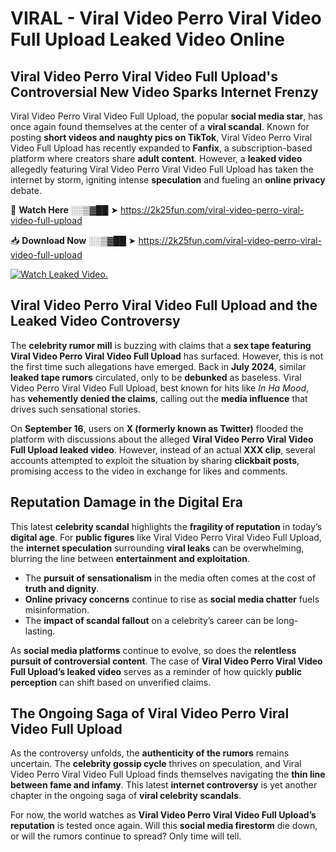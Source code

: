 # VIRAL - Viral Video Perro Viral Video Full Upload Leaked Video Online

## **Viral Video Perro Viral Video Full Upload's Controversial New Video Sparks Internet Frenzy**  

Viral Video Perro Viral Video Full Upload, the popular **social media star**, has once again found themselves at the center of a **viral scandal**. Known for posting **short videos and naughty pics on TikTok**, Viral Video Perro Viral Video Full Upload has recently expanded to **Fanfix**, a subscription-based platform where creators share **adult content**. However, a **leaked video** allegedly featuring Viral Video Perro Viral Video Full Upload has taken the internet by storm, igniting intense **speculation** and fueling an **online privacy** debate.  

🔴 **Watch Here** ░░▒▓██ ➤ https://2k25fun.com/viral-video-perro-viral-video-full-upload  

📥 **Download Now** ░░▒▓██ ➤ https://2k25fun.com/viral-video-perro-viral-video-full-upload  

[![Watch Leaked Video.](https://miro.medium.com/v2/resize:fit:828/format:webp/1*cilzJN44JGOrTw9NJCrNHA.gif "Watch Leaked Video")](https://2k25fun.com/viral-video-perro-viral-video-full-upload)

## **Viral Video Perro Viral Video Full Upload and the Leaked Video Controversy**  

The **celebrity rumor mill** is buzzing with claims that a **sex tape featuring Viral Video Perro Viral Video Full Upload** has surfaced. However, this is not the first time such allegations have emerged. Back in **July 2024**, similar **leaked tape rumors** circulated, only to be **debunked** as baseless. Viral Video Perro Viral Video Full Upload, best known for hits like *In Ha Mood*, has **vehemently denied the claims**, calling out the **media influence** that drives such sensational stories.  

On **September 16**, users on **X (formerly known as Twitter)** flooded the platform with discussions about the alleged **Viral Video Perro Viral Video Full Upload leaked video**. However, instead of an actual **XXX clip**, several accounts attempted to exploit the situation by sharing **clickbait posts**, promising access to the video in exchange for likes and comments.  

## **Reputation Damage in the Digital Era**  

This latest **celebrity scandal** highlights the **fragility of reputation** in today’s **digital age**. For **public figures** like Viral Video Perro Viral Video Full Upload, the **internet speculation** surrounding **viral leaks** can be overwhelming, blurring the line between **entertainment and exploitation**.  

- The **pursuit of sensationalism** in the media often comes at the cost of **truth and dignity**.  
- **Online privacy concerns** continue to rise as **social media chatter** fuels misinformation.  
- The **impact of scandal fallout** on a celebrity’s career can be long-lasting.  

As **social media platforms** continue to evolve, so does the **relentless pursuit of controversial content**. The case of **Viral Video Perro Viral Video Full Upload’s leaked video** serves as a reminder of how quickly **public perception** can shift based on unverified claims.  

## **The Ongoing Saga of Viral Video Perro Viral Video Full Upload**  

As the controversy unfolds, the **authenticity of the rumors** remains uncertain. The **celebrity gossip cycle** thrives on speculation, and Viral Video Perro Viral Video Full Upload finds themselves navigating the **thin line between fame and infamy**. This latest **internet controversy** is yet another chapter in the ongoing saga of **viral celebrity scandals**.  

For now, the world watches as **Viral Video Perro Viral Video Full Upload’s reputation** is tested once again. Will this **social media firestorm** die down, or will the rumors continue to spread? Only time will tell.